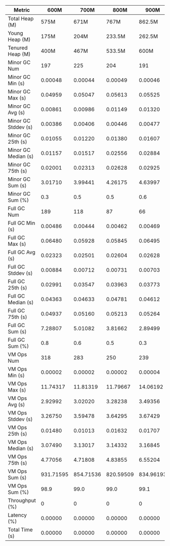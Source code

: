 | Metric | 600M | 700M | 800M | 900M | 1GB | 2GB | 4GB | 8GB |
|------|----|----|----|----|---|---|---|---|
| Total Heap (M) | 575M | 671M | 767M | 862.5M | 981.5M | 1963M | 3925.5M | 7851M |
| Young Heap (M) | 175M | 204M | 233.5M | 262.5M | 298.5M | 597.5M | 1194.5M | 2389.5M |
| Tenured Heap (M) | 400M | 467M | 533.5M | 600M | 683M | 1365.5M | 2731M | 5461.5M |
| Minor GC Num | 197 | 225 | 204 | 191 | 167 | 77 | 37 | 12 |
| Minor GC Min (s) | 0.00048 | 0.00044 | 0.00049 | 0.00046 | 0.00051 | 0.00043 | 0.00049 | 0.00040 |
| Minor GC Max (s) | 0.04959 | 0.05047 | 0.05613 | 0.05525 | 0.06429 | 0.08443 | 0.09132 | 0.07986 |
| Minor GC Avg (s) | 0.00861 | 0.00986 | 0.01149 | 0.01320 | 0.01491 | 0.02465 | 0.02642 | 0.02985 |
| Minor GC Stddev (s) | 0.00386 | 0.00406 | 0.00446 | 0.00477 | 0.00517 | 0.00749 | 0.00844 | 0.00882 |
| Minor GC 25th (s) | 0.01055 | 0.01220 | 0.01380 | 0.01607 | 0.01845 | 0.04096 | 0.04673 | 0.05086 |
| Minor GC Median (s) | 0.01157 | 0.01517 | 0.02556 | 0.02884 | 0.03264 | 0.04723 | 0.05071 | 0.05269 |
| Minor GC 75th (s) | 0.02001 | 0.02313 | 0.02628 | 0.02925 | 0.03317 | 0.05326 | 0.05684 | 0.06411 |
| Minor GC Sum (s) | 3.01710 | 3.99441 | 4.26175 | 4.63997 | 4.62182 | 3.55986 | 1.79037 | 0.58070 |
| Minor GC Sum (%) | 0.3 | 0.5 | 0.5 | 0.6 | 0.7 | 1.0 | 0.5 | 0.2 |
| Full GC Num | 189 | 118 | 87 | 66 | 47 | 12 | 2 | 2 |
| Full GC Min (s) | 0.00486 | 0.00444 | 0.00462 | 0.00469 | 0.00444 | 0.00516 | 0.00559 | 0.00505 |
| Full GC Max (s) | 0.06480 | 0.05928 | 0.05845 | 0.06495 | 0.05860 | 0.07317 | 0.01200 | 0.01050 |
| Full GC Avg (s) | 0.02323 | 0.02501 | 0.02604 | 0.02628 | 0.02495 | 0.03356 | 0.00879 | 0.00778 |
| Full GC Stddev (s) | 0.00884 | 0.00712 | 0.00731 | 0.00703 | 0.00666 | 0.00519 | 0.00454 | 0.00385 |
| Full GC 25th (s) | 0.02991 | 0.03547 | 0.03963 | 0.03773 | 0.03902 | 0.05758 | 0.00559 | 0.00505 |
| Full GC Median (s) | 0.04363 | 0.04633 | 0.04781 | 0.04612 | 0.04464 | 0.05886 | 0.00559 | 0.00505 |
| Full GC 75th (s) | 0.04937 | 0.05160 | 0.05213 | 0.05264 | 0.04921 | 0.06122 | 0.01200 | 0.01050 |
| Full GC Sum (s) | 7.28807 | 5.01082 | 3.81662 | 2.89499 | 1.94822 | 0.61182 | 0.01759 | 0.01555 |
| Full GC Sum (%) | 0.8 | 0.6 | 0.5 | 0.3 | 0.3 | 0.2 | 0.0 | 0.0 |
| VM Ops Num | 318 | 283 | 250 | 239 | 216 | 127 | 94 | 56 |
| VM Ops Min (s) | 0.00002 | 0.00002 | 0.00002 | 0.00004 | 0.00003 | 0.00001 | 0.00002 | 0.00002 |
| VM Ops Max (s) | 11.74317 | 11.81319 | 11.79667 | 14.06192 | 14.01084 | 13.93402 | 13.98672 | 14.50264 |
| VM Ops Avg (s) | 2.92992 | 3.02020 | 3.28238 | 3.49356 | 2.97968 | 2.77393 | 3.60014 | 4.60958 |
| VM Ops Stddev (s) | 3.26750 | 3.59478 | 3.64295 | 3.67429 | 3.39040 | 3.56187 | 4.48478 | 5.29377 |
| VM Ops 25th (s) | 0.01480 | 0.01013 | 0.01632 | 0.01707 | 0.01269 | 0.00054 | 0.00021 | 0.00024 |
| VM Ops Median (s) | 3.07490 | 3.13017 | 3.14332 | 3.16845 | 3.11045 | 0.32705 | 3.00413 | 3.03197 |
| VM Ops 75th (s) | 4.77056 | 4.71808 | 4.83855 | 6.55204 | 4.70998 | 4.61455 | 6.45494 | 8.74922 |
| VM Ops Sum (s) | 931.71595 | 854.71536 | 820.59509 | 834.96193 | 643.61006 | 352.28952 | 338.41315 | 258.13644 |
| VM Ops Sum (%) | 98.9 | 99.0 | 99.0 | 99.1 | 99.0 | 98.8 | 99.5 | 99.8 |
| Throughput (%) | 0 | 0 | 0 | 0 | 0 | 0 | 0 | 0 |
| Latency (%) | 0.00000 | 0.00000 | 0.00000 | 0.00000 | 0.00000 | 0.00000 | 0.00000 | 0.00000 |
| Total Time (s) | 0.00000 | 0.00000 | 0.00000 | 0.00000 | 0.00000 | 0.00000 | 0.00000 | 0.00000 |
